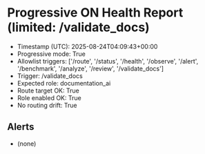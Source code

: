 # Progressive ON Health Report (limited: /validate_docs)

- Timestamp (UTC): 2025-08-24T04:09:43+00:00
- Progressive mode: True
- Allowlist triggers: ['/route', '/status', '/health', '/observe', '/alert', '/benchmark', '/analyze', '/review', '/validate_docs']
- Trigger: /validate_docs
- Expected role: documentation_ai
- Route target OK: True
- Role enabled OK: True
- No routing drift: True

## Alerts
- (none)
